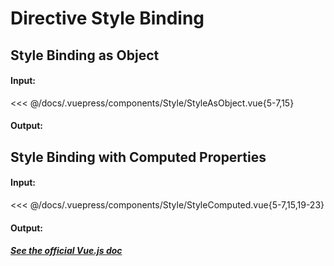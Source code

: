 # Directive Style Binding

## Style Binding as Object

#### Input:

<<< @/docs/.vuepress/components/Style/StyleAsObject.vue{5-7,15}

#### Output:

<Style-StyleAsObject />

## Style Binding with Computed Properties

#### Input:

<<< @/docs/.vuepress/components/Style/StyleComputed.vue{5-7,15,19-23}

#### Output:

<Style-StyleComputed />

##### [See the official Vue.js doc](https://vuejs.org/v2/guide/class-and-style.html)
